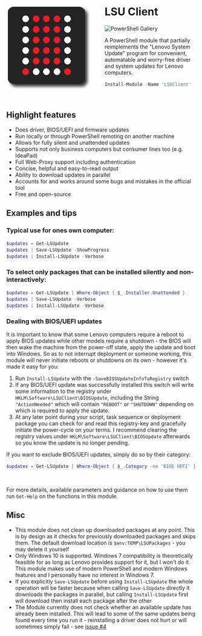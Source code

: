 <div>
<img align="left" src="logo_220px.png" alt="LSUClient PowerShell Module PNG Logo" style="padding-right: 40px"/>

# LSU Client

![PowerShell Gallery](https://img.shields.io/powershellgallery/dt/LSUClient?label=PowerShell%20Gallery&logo=Powershell&logoColor=FFFFFF&style=flat)

A PowerShell module that partially reimplements the "Lenovo System Update" program for convenient,
automatable and worry-free driver and system updates for Lenovo computers.

```powershell
Install-Module -Name 'LSUClient'
```
</div>

<br>

## Highlight features

- Does driver, BIOS/UEFI and firmware updates
- Run locally or through PowerShell remoting on another machine
- Allows for fully silent and unattended updates
- Supports not only business computers but consumer lines too (e.g. IdeaPad)
- Full Web-Proxy support including authentication
- Concise, helpful and easy-to-read output
- Ability to download updates in parallel
- Accounts for and works around some bugs and mistakes in the official tool
- Free and open-source

## Examples and tips

### Typical use for ones own computer:
```powershell
$updates = Get-LSUpdate
$updates | Save-LSUpdate -ShowProgress
$updates | Install-LSUpdate -Verbose
```

### To select only packages that can be installed silently and non-interactively:
```powershell
$updates = Get-LSUpdate | Where-Object { $_.Installer.Unattended }
$updates | Save-LSUpdate -Verbose
$updates | Install-LSUpdate -Verbose
```

### Dealing with BIOS/UEFI updates

It is important to know that some Lenovo computers require a reboot to apply BIOS updates while other models require a shutdown - the BIOS will then wake the machine from the power-off state, apply the update and boot into Windows.
So as to not interrupt deployment or someone working, this module will never initiate reboots or shutdowns on its own - however it's made it easy for you:

1. Run `Install-LSUpdate` with the `-SaveBIOSUpdateInfoToRegistry` switch
2. If any BIOS/UEFI update was successfully installed this switch will write some information to the registry under `HKLM\Software\LSUClient\BIOSUpdate`,
including the String `"ActionNeeded"` which will contain `"REBOOT"` or `"SHUTDOWN"` depending on which is required to apply the update.
3. At any later point during your script, task sequence or deployment package you can check for and read this registry-key and gracefully initiate the power-cycle
on your terms. I recommend clearing the registry values under `HKLM\Software\LSUClient\BIOSUpdate` afterwards so you know the update is no longer pending.

If you want to exclude BIOS/UEFI updates, simply do so by their category:
```powershell
$updates = Get-LSUpdate | Where-Object { $_.Category -ne 'BIOS UEFI' }
```

<br>

For more details, available parameters and guidance on how to use them run `Get-Help` on the functions in this module.

## Misc

- This module does not clean up downloaded packages at any point. This is by design as it checks for previously downloaded packages and skips them. The default download location is `$env:TEMP\LSUPackages` - you may delete it yourself
- Only Windows 10 is supported. Windows 7 compatibility is theoretically feasible for as long as Lenovo provides support for it, but I won't do it. This module makes use of modern PowerShell and modern Windows features and I personally have no interest in Windows 7.
- If you explicitly `Save-LSUpdate` before using `Install-LSUpdate` the whole operation will be faster because when calling `Save-LSUpdate` directly it downloads the packages in parallel, but calling `Install-LSUpdate` first will download then install each package after the other
- The Module currently does not check whether an available update has already been installed. This will lead to some of the same updates being found every time you run it - reinstalling a driver does not hurt or will sometimes simply fail - see [issue #4][issue4]



[issue4]: https://github.com/jantari/LSUClient/issues/4